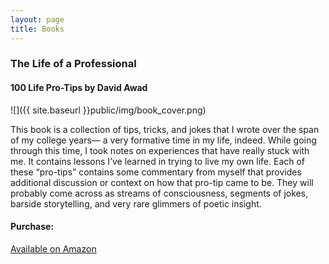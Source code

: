```yaml
---
layout: page
title: Books
---
```




### The Life of a Professional
#### 100 Life Pro-Tips by David Awad

![]({{ site.baseurl }}public/img/book_cover.png)

This book is a collection of tips, tricks, and jokes that I wrote over the span of my college years— a very formative time in my life, indeed. While going through this time, I took notes on experiences that have really stuck with me. It contains lessons I’ve learned in trying to live my own life. Each of these “pro-tips” contains some commentary from myself that provides additional discussion or context on how that pro-tip came to be. They will probably come across as streams of consciousness, segments of jokes, barside storytelling, and very rare glimmers of poetic insight.


#### Purchase:
[Available on Amazon](https://www.amazon.com/Life-Professional-100-Pro-Tips/dp/1973137364/ref=sr_1_1?ie=UTF8&qid=1510110131&sr=8-1&keywords=david+awad)




